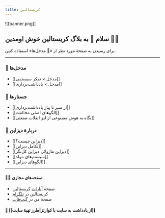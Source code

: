 ```yaml
---
title: کریستالین
---
```


![[banner.png]]
## سلام 👋 به بلاگ کریستالین خوش اومدین 🔮😄

برای رسیدن به صفحهٔ مورد نظر از «🌲 مدخل‌ها» استفاده کنین.

---

### 🌳 مدخل‌ها

- [[مدخل × تفکر سیستمی]]
- [[مدخل  × یادداشت‌برداری]]

### 📝 جستارها
- [[از سیر تا پیاز یادداشت‌برداری]]
- [[الگوهای اصلی مخالفت]]
- [[نگاه به هوش مصنوعی از لنز انقلاب صنعتی]]

### 🎨 دربارهٔ دیزاین

- [[دیزاین چیست؟]]
- [[تکامل دیزاین]]
- [[دیزاین ماژولار، دیزاین کل‌نگر]]
- [[سیستم‌های مولد]]
- [[الگوهای دیزاین]]

---

#### 👨‍💻 صفحه‌های مجازی

- صفحهٔ [آپارات](https://www.aparat.com/Crystalline) کریستالین
- کریستالین در [تلگرام](https://t.me/crystalline_channel)
- صفحهٔ من در [گیت‌هاب](https://github.com/eledah/)

#### 🍳 [[از یادداشت به سایت با کوارتز|طرز تهیهٔ سایت]]